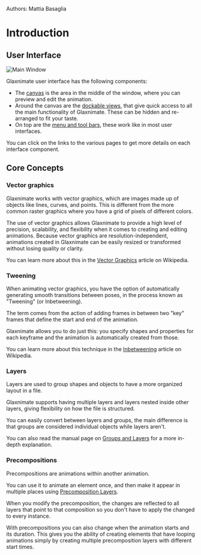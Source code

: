 Authors: Mattia Basaglia

# Introduction


## User Interface

![Main Window](/img/screenshots/main_window/main_window.png)

Glaxnimate user interface has the following components:

* The [canvas](ui/canvas.md) is the area in the middle of the window, where you
  can preview and edit the animation.
* Around the canvas are the [dockable views](ui/docks.md), that give quick access
  to all the main functionality of Glaxnimate.
  These can be hidden and re-arranged to fit your taste.
* On top are the [menu and tool bars](ui/menus.md), these work like in most user interfaces.

You can click on the links to the various pages to get more details on each interface component.


## Core Concepts

### Vector graphics

Glaxnimate works with vector graphics, which are images made up of
objects like lines, curves, and points. This is different from the more common
raster graphics where you have a grid of pixels of different colors.

The use of vector graphics allows Glaxnimate to provide a high level of
precision, scalability, and flexibility when it comes to creating and editing animations.
Because vector graphics are resolution-independent, animations created
in Glaxnimate can be easily resized or transformed without losing quality or clarity.

You can learn more about this in the [Vector Graphics](https://en.wikipedia.org/wiki/Vector_graphics)
article on Wikipedia.

### Tweening

When animating vector graphics, you have the option of automatically generating
smooth transitions between poses, in the process known as "Tweening" (or Inbetweening).

The term comes from the action of adding frames in between two "key" frames
that define the start and end of the animation.

Glaxnimate allows you to do just this: you specify shapes and properties
for each keyframe and the animation is automatically created from those.

You can learn more about this technique in the [Inbetweening](https://en.wikipedia.org/wiki/Inbetweening)
article on Wikipedia.

### Layers

Layers are used to group shapes and objects to have a more organized layout in a file.

Glaxnimate supports having multiple layers and layers nested inside other layers,
giving flexibility on how the file is structured.

You can easily convert between layers and groups, the main difference is that
groups are considered individual objects while layers aren't.

You can also read the manual page on [Groups and Layers](shapes.md#group) for a
more in-depth explanation.

### Precompositions

Precompositions are animations within another animation.

You can use it to animate an element once, and then make it appear in multiple
places using [Precomposition Layers](shapes.md#precomposition-layer).

When you modify the precomposition, the changes are reflected to all layers that
point to that composition so you don't have to apply the changed to every instance.

With precompositions you can also change when the animation starts and its duration.
This gives you the ability of creating elements that have looping animations simply
by creating multiple precomposition layers with different start times.
